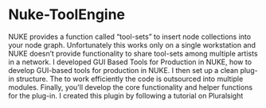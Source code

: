 # Nuke-ToolEngine
NUKE provides a function called “tool-sets” to insert node collections into your node graph. Unfortunately this works only on a single workstation and NUKE doesn’t provide functionality to share tool-sets among multiple artists in a network. I developed GUI Based Tools for Production in NUKE, how to develop GUI-based tools for production in NUKE. I then set up a clean plug-in structure. The to work efficiently the code is outsourced into multiple modules. Finally, you'll develop the core functionality and helper functions for the plug-in. I created this plugin by following a tutorial on Pluralsight

